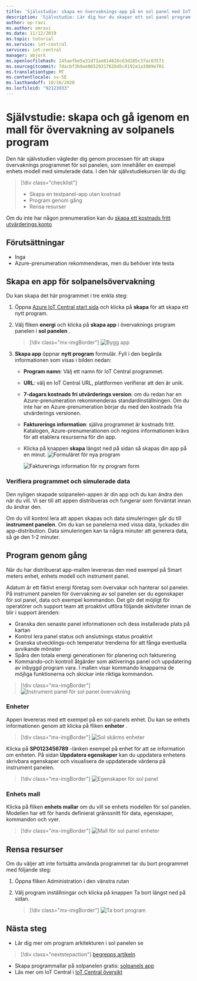 ```yaml
---
title: 'Självstudie: skapa en övervaknings-app på en sol panel med IoT Central'
description: 'Självstudie: Lär dig hur du skapar ett sol panel program med hjälp av Azure IoT Central programmallar.'
author: op-ravi
ms.author: omravi
ms.date: 11/12/2019
ms.topic: tutorial
ms.service: iot-central
services: iot-central
manager: abjork
ms.openlocfilehash: 145aefbe5a31d71ae614826c63d285c37ac03571
ms.sourcegitcommit: 7dacbf3b9ae0652931762bd5c8192a1a3989e701
ms.translationtype: MT
ms.contentlocale: sv-SE
ms.lasthandoff: 10/16/2020
ms.locfileid: "92123933"
---
```

# <a name="tutorial-create-and-walk-through-the-solar-panel-monitoring-app-template"></a>Självstudie: skapa och gå igenom en mall för övervakning av solpanels program 



Den här självstudien vägleder dig genom processen för att skapa övervaknings programmet för sol panelen, som innehåller en exempel enhets modell med simulerade data. I den här självstudiekursen lär du dig:


> [!div class="checklist"]
> * Skapa en testpanel-app utan kostnad
> * Program genom gång
> * Rensa resurser


Om du inte har någon prenumeration kan du [skapa ett kostnads fritt utvärderings konto](https://azure.microsoft.com/free)

## <a name="prerequisites"></a>Förutsättningar
- Inga
- Azure-prenumeration rekommenderas, men du behöver inte testa


## <a name="create-a-solar-panel-monitoring-app"></a>Skapa en app för solpanelsövervakning 

Du kan skapa det här programmet i tre enkla steg:

1. Öppna [Azure IoT Central start sida](https://apps.azureiotcentral.com) och klicka på **skapa** för att skapa ett nytt program. 

2. Välj fliken **energi** och klicka på **skapa app** i övervaknings program panelen i **sol panelen** . 

    > [!div class="mx-imgBorder"]
    > ![Bygg app](media/tutorial-iot-central-solar-panel/solar-panel-build.png)
  
3. **Skapa app** öppnar **nytt program** formulär. Fyll i den begärda informationen som visas i bilden nedan:
    * **Program namn**: Välj ett namn för IoT Central programmet. 
    * **URL**: välj en IoT Central URL, plattformen verifierar att den är unik.
    * **7-dagars kostnads fri utvärderings version**: om du redan har en Azure-prenumeration rekommenderas standardinställningen. Om du inte har en Azure-prenumeration börjar du med den kostnads fria utvärderings versionen.
    * **Fakturerings information**: själva programmet är kostnads fritt. Katalogen, Azure-prenumerationen och regions informationen krävs för att etablera resurserna för din app.
    * Klicka på knappen **skapa** längst ned på sidan så skapas din app på en minut.
        ![Formuläret för nya program](media/tutorial-iot-central-solar-panel/solar-panel-create-app.png)
        
        ![Fakturerings information för ny program form](media/tutorial-iot-central-solar-panel/solar-panel-create-app-billinginfo.png)


### <a name="verify-the-application-and-simulated-data"></a>Verifiera programmet och simulerade data

Den nyligen skapade solpanelen-appen är din app och du kan ändra den när du vill. Vi ser till att appen distribueras och fungerar som förväntat innan du ändrar den.

Om du vill kontrol lera att appen skapas och data simuleringen går du till **instrument panelen**. Om du kan se panelerna med vissa data, lyckades din app-distribution. Data simuleringen kan ta några minuter att generera data, så ge den 1-2 minuter. 

## <a name="application-walk-through"></a>Program genom gång
När du har distribuerat app-mallen levereras den med exempel på Smart meters enhet, enhets modell och instrument panel.

Adatum är ett fiktivt energi företag som övervakar och hanterar sol paneler. På instrument panelen för övervakning av sol panelen ser du egenskaper för sol panel, data och exempel kommandon. Det gör det möjligt för operatörer och support team att proaktivt utföra följande aktiviteter innan de blir i support ärenden:
* Granska den senaste panel informationen och dess installerade plats på kartan
* Kontrol lera panel status och anslutnings status proaktivt
* Granska utvecklings-och temperatur trenderna för att fånga eventuella avvikande mönster
* Spåra den totala energi generationen för planering och fakturering
* Kommando-och kontroll åtgärder som aktiverings panel och uppdatering av inbyggd program vara. I mallen visar kommando knapparna de möjliga funktionerna och skickar inte riktiga kommandon.

> [!div class="mx-imgBorder"]
> ![Instrument panel för sol panel övervakning](media/tutorial-iot-central-solar-panel/solar-panel-dashboard.png)

### <a name="devices"></a>Enheter
Appen levereras med ett exempel på en sol-panels enhet. Du kan se enhets informationen genom att klicka på fliken **enheter** .

> [!div class="mx-imgBorder"]
> ![Sol skärms enheter](media/tutorial-iot-central-solar-panel/solar-panel-device.png)


Klicka på **SP0123456789** -länken exempel på enhet för att se information om enheten. På sidan **Uppdatera egenskaper** kan du uppdatera enhetens skrivbara egenskaper och visualisera de uppdaterade värdena på instrument panelen. 

> [!div class="mx-imgBorder"]
> ![Egenskaper för sol panel](media/tutorial-iot-central-solar-panel/solar-panel-device-properties.png)


### <a name="device-template"></a>Enhets mall
Klicka på fliken **enhets mallar** om du vill se enhets modellen för sol panelen. Modellen har ett för hands definierat gränssnitt för data, egenskaper, kommandon och vyer.

> [!div class="mx-imgBorder"]
> ![Mall för sol panel enheter](media/tutorial-iot-central-solar-panel/solar-panel-device-templates.png)


## <a name="clean-up-resources"></a>Rensa resurser
Om du väljer att inte fortsätta använda programmet tar du bort programmet med följande steg:

1. Öppna fliken Administration i den vänstra rutan
2. Välj program inställningar och klicka på knappen Ta bort längst ned på sidan. 

    > [!div class="mx-imgBorder"]
    > ![Ta bort program](media/tutorial-iot-central-solar-panel/solar-panel-delete-app.png)

## <a name="next-steps"></a>Nästa steg
* Lär dig mer om program arkitekturen i sol panelen se 
> [!div class="nextstepaction"]
> [begrepps artikeln](./concept-iot-central-solar-panel-app.md)
* Skapa programmallar på solpanelen gratis: [solpanels app](https://apps.azureiotcentral.com/build/new/solar-panel-monitoring)
* Läs mer om IoT Central i [IoT Central översikt](../index.yml)